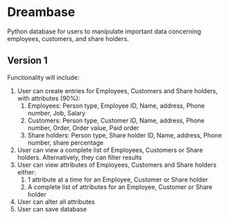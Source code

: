 # Dreambase
Python database for users to manipulate important data concerning employees, customers, and share holders.

## Version 1
Functionality will include:

1. User can create entries for Employees, Customers and Share holders, with attributes (90%):
	1. Employees: Person type, Employee ID, Name, address, Phone number, Job, Salary   
	2. Customers: Person type, Customer ID, Name, address, Phone number, Order, Order value, Paid order
	3. Share holders: Person type, Share holder ID, Name, address, Phone number, share percentage 	
2. User can view a complete list of Employees, Customers or Share holders. Alternatively, they can filter results
3. User can view attributes of Employees, Customers and Share holders either:
	1. 1 attribute at a time for an Employee, Customer or Share holder	
	2. A complete list of attributes for an Employee, Customer or Share holder
4. User can alter all attributes
5. User can save database 
